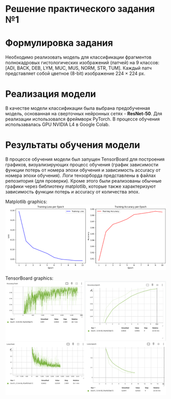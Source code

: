 # Решение практического задания №1

# Формулировка задания
Необходимо реализовать модель для классификации фрагментов полнокадровых гистологических изображений (патчей) на 9 классов: [ADI, BACK, DEB, LYM, MUC, MUS, NORM, STR, TUM]. Каждый патч представляет собой цветное (8-bit) изображение 224 × 224 px.

# Реализация модели
В качестве модели классификации была выбрана предобученная модель, основанная на сверточных нейронных сетях - **ResNet-50**. Для реализации использовался фреймворк PyTorch. В процессе обучения использавалась GPU NVIDIA L4 в Google Colab.

# Результаты обучения модели
В процессе обучения модели был запущен TensorBoard для построения графиков, визуализирующих процесс обучения (график зависимости функции потерь от номера эпохи обучения и зависимость accuracy от номера эпохи обучения). Логи тензорборда представлены в файлах репозитория (для проверки). Кроме этого были реализованы обычные графики через библиотеку matplotlib, которые также характеризуют зависимость функции потерь и accuracy от количества эпох.

Matplotlib graphics:
![loss_and_accuracy](loss_and_accuracy.png)

TensorBoard graphics:
![accuracy_train](Accuracy_train.png)
![loss_train](Loss_train.png)

